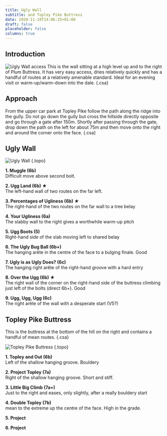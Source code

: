```yaml
---
title: Ugly Wall
subtitle: and Topley Pike Buttress
date: 2020-11-10T14:06:25+01:00
draft: false
placeholder: false
columns: true
---
```




## Introduction 


![Ugly Wall access](/img/peak/cheedale/ugly-wall-access.png)
This is the wall sitting at a high level up and to the right of Plum Buttress. It has very easy access, dries relatively quickly and has a handful of routes at a relatively amenable standard. Ideal for an evening visit or warm-up/warm-down into the dale.
{.csa}

## Approach

From the upper car park at Topley Pike follow the path along the ridge into the gully. Do not go down the gully but cross the hillside directly opposite and go through a gate after 150m. Shortly after passing through the gate, drop down the path on the left for about 75m and then move onto the right and around the corner onto the face.
{.csa}

## Ugly Wall

![Ugly Wall](/img/peak/cheedale/ugly-wall.jpg)
{.topo}

**1. Muggle (6b)**  
Difficult move above second bolt.

**2. Ugg Land (6b) *★***  
The left-hand wall of two routes on the far left.

**3. Percentages of Ugliness (6b) *★***  
The right-hand of the two routes on the far wall to a tree belay

**4. Your Ugliness (6a)**  
The slabby wall to the right gives a worthwhile warm-up pitch

**5. Ugg Boots (5)**  
Right-hand side of the slab moving left to shared belay

**6. The Ugly Bug Ball (6b+)**  
The hanging arête in the centre of the face to a bulging finale. Good

**7. Ugly is as Ugly Does? (6c)**  
The hanging right arête of the right-hand groove with a hard entry

**8. Over the Ugg (6b) *★***  
The right wall of the corner on the right-hand side of the buttress climbing just left of the bolts (direct 6b+). Good

**9. Ugg, Ugg, Ugg (6c)**  
The right arête of the wall with a desperate start (V5?)

## Topley Pike Buttress

This is the buttress at the bottom of the hill on the right and contains a handful of mean routes.
{.csa}

![Topley Pike Buttress](/img/peak/cheedale/topley-pike-buttress-2.jpg)
{.topo}

**1. Topley and Out (6b)**  
Left of the shallow hanging groove. Bouldery

**2. Project Topley (7a)**  
Right of the shallow hanging groove. Short and stiff.

**3. Little Big Climb (7a+)**  
Just to the right and eases, only slightly, after a really bouldery start

**4. Double Topley (7b)**  
mean to the extreme up the centre of the face. High in the grade.

**5. Project**

**6. Project**